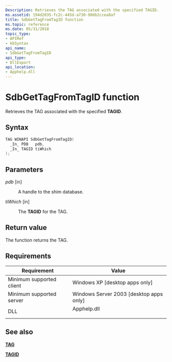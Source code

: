 ```yaml
---
Description: Retrieves the TAG associated with the specified TAGID.
ms.assetid: 194d2035-fc2c-445d-a730-90db2ccea8af
title: SdbGetTagFromTagID function
ms.topic: reference
ms.date: 05/31/2018
topic_type: 
- APIRef
- kbSyntax
api_name: 
- SdbGetTagFromTagID
api_type: 
- DllExport
api_location: 
- Apphelp.dll
---
```


# SdbGetTagFromTagID function

Retrieves the TAG associated with the specified **TAGID**.

## Syntax


```C++
TAG WINAPI SdbGetTagFromTagID(
  _In_ PDB   pdb,
  _In_ TAGID tiWhich
);
```



## Parameters

<dl> <dt>

*pdb* \[in\]
</dt> <dd>

A handle to the shim database.

</dd> <dt>

*tiWhich* \[in\]
</dt> <dd>

The **TAGID** for the TAG.

</dd> </dl>

## Return value

The function returns the TAG.

## Requirements



| Requirement | Value |
|-------------------------------------|----------------------------------------------------------------------------------------|
| Minimum supported client<br/> | Windows XP \[desktop apps only\]<br/>                                            |
| Minimum supported server<br/> | Windows Server 2003 \[desktop apps only\]<br/>                                   |
| DLL<br/>                      | <dl> <dt>Apphelp.dll</dt> </dl> |



## See also

<dl> <dt>

[**TAG**](tag.md)
</dt> <dt>

[**TAGID**](tagid.md)
</dt> </dl>

 

 




